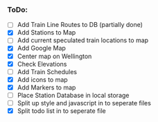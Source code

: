 ### ToDo:

- [ ] Add Train Line Routes to DB (partially done)
- [x] Add Stations to Map
- [ ] Add current speculated train locations to map
- [x] Add Google Map
- [x] Center map on Wellington
- [x] Check Elevations
- [ ] Add Train Schedules
- [x] Add icons to map
- [x] Add Markers to map
- [ ] Place Station Database in local storage
- [ ] Split up style and javascript in to seperate files
- [x] Split todo list in to seperate file